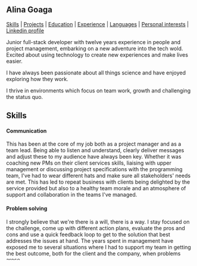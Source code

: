 ## Alina Goaga

[Skills](#skills) | [Projects](#projects) | [Education](#education) | [Experience](#experience) | [Languages](#languages) | [Personal interests](#personal_interests) | [Linkedin profile](https://www.linkedin.com/in/alina-goaga-2a6618104/)

Junior full-stack developer with twelve years experience in people and project management, embarking on a new adventure into the tech wold. Excited about using technology to create new experiences and make lives easier.

I have always been passionate about all things science and have enjoyed exploring how they work. 

I thrive in environments which focus on team work, growth and challenging the status quo. 

<a name="skills"></a>
## Skills

#### Communication

This has been at the core of my job both as a project manager and as a team lead. Being able to listen and understand, clearly deliver messages and adjust these to my audience have always been key. Whether it was coaching new PMs on their client services skills, liaising with upper management or discussing project specifications with the programming team, I've had to wear different hats and make sure all stakeholders' needs are met. This has led to repeat business with clients being delighted by the service provided but also to a healthy team morale and an atmosphere of support and collaboration in the teams I've managed.

#### Problem solving

I strongly believe that we're there is a will, there is a way. I stay focused on the challenge, come up with different action plans, evaluate the pros and cons and use a quick feedback loop to get to the solution that best addresses the issues at hand. The years spent in management have exposed me to several situations where I had to support my team in getting the best outcome, both for the client and the company, when problems arose.

#### Dual perspective

As a project manager, I worked closely with technical teams so had to find the balance between staying on budget and being on time, whilst at the same time understanding my colleagues' point of view, the complexity of the technical challenges they faced and being able to translate that back to the client and negociate on specifications.

#### Fast, independent learner

I've always taken initiative of my own development. I've had to be very resourceful in the positions I've held, since it was my job to make things happen when dealing with non standard situations (projects gone wrong, delayed etc). Throughout my journey in coding I have attended Codebar and Makers events, completed online courses, read documentation, bounced ideas off other developers and put everything together to help me solve the problems that I faced during the learning process.

<a name="projects"></a>
## Projects 

|Project | Description | Tech Used | 
|--------|-------------|-----------|
|[MakersBNB](https://github.com/AlinaGoaga/MakersBNB)| AirBNB clone| Sinatra, Rspec, Capybara, Bootstrap
|[News App](https://github.com/AlinaGoaga/NewsSummary)| Single Page App using the Guardian and Aylien APIs to display headlines and summarize articles| HTML, Boostrap, Vanilla Javascript, [custom built framework](https://github.com/AlinaGoaga/JS_TestingFramework).
|[Chitter](https://github.com/AlinaGoaga/Chitter_TwitterClone)| Twitter clone| Rails, HTML, Bootstrap, Devise, Simple Form
|[Bowling Scorecard](https://github.com/AlinaGoaga/BowlingScorecard)| App which calculates the score for a bowling game (including spares and strikes)| Vanilla Javascript, Jasmine

<a name="education"></a>
## Education

#### Makers Academy (November 2018 to present)

Intense 16-week software development bootcamp, focusing on teaching best coding practices.

- Focused on OO design in Ruby and JavaScript using Sinatra, Rails and React as frameworks.
- TDD approach to building software across RSpec, Capybara and Jasmine. 
- Building apps using REST principles
- Team engineering projects following Agile practices.
- Daily pair programming and collaboration via GitHub
- Continuous integration with Travis CI and deployment to Heroku

#### University / College 

- Master's Degree in Marketing Management
Academy of Economic Studies, Bucharest (2008 to 2010) 

- Bachelor's Degree in Marketing (Graduated as Valedictorian)
Academy of Economic Studies, Bucharest (2005 to 2008) 

#### Any other qualifications

- Agile Foundation and Practitioner Certificate

- MRS Certificate in Market & Social Research

<a name="experience"></a>
## Experience

**Research Now** (June 2011 to October 2018)    

- Manager, Client Services:
Line management of operations team with 8 members in different locations, ensuring high quality delivery of online market research studies. Responsible for delivery on accounts worth around 2 million GBP anually.

- Project Manager:
Led a mix of projects for a large variety of clients: from market research agencies and consultancies to media agencies and one-man-bands whilst keeping client satisfaction high and ensuring resources are used efficiently. 

**Ipsos Interactive Services** (July 2007 to May 2011)

- Project Manager:
Managed full service projects focusing primarily on advertising and concept testing for a variety of industries: FMCG, Banking, Automotive, Pharmaceuticals. Involved in the development and piloting of new products, working closely with the New Product Development team.

- Data Analyst:
In charge of data processing and logical control of questionnaires for online research projects (including syntaxes for database checking in SPSS and deliverables in SPSS, Quantum, Excel). 

<a name="languages"></a>
## Languages

- Romanian (native)
- English (fluent)
- Spanish (intermediate) 
- Italian (beginner)
- Japanese (beginner)

<a name="personal_interests"></a>
## Personal interests

- Trekking: from the majestic peaks of Nepal to the green landscapes of Hampstead Heath in summer, as long as I'm in nature I'm happy
- Japan and japanese culture: minimalism, delicious food, amazing tech - need I say more?
- Aviation: still dreaming of getting that private pilot licence, for now happy to have made it back on solid groud safe and sound after my lessons on a Cessna 
